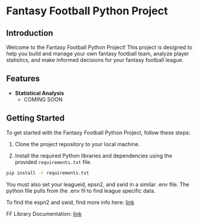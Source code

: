 # Fantasy Football Python Project

## Introduction

Welcome to the Fantasy Football Python Project! This project is designed to help you build and manage your own fantasy football team, analyze player statistics, and make informed decisions for your fantasy football league.

## Features

* **Statistical Analysis** 
    * COMING SOON

## Getting Started

To get started with the Fantasy Football Python Project, follow these steps:

1. Clone the project repository to your local machine.

2. Install the required Python libraries and dependencies using the provided `requirements.txt` file.

```bash
pip install -r requirements.txt
```

You must also set your leagueid, epsn2, and swid in a similar .env file. The python file pulls from the .env fil to find league specific data.

To find the espn2 and swid, find more info here: [link](https://github.com/cwendt94/espn-api/discussions/150)

FF Library Documentation: [link](https://github.com/cwendt94/espn-api/wiki/Football-Intro)
